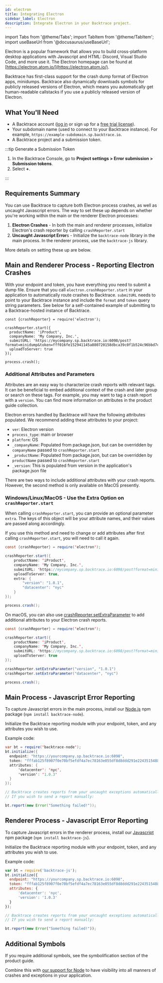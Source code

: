 ```yaml
---
id: electron
title: Integrating Electron
sidebar_label: Electron
description: Integrate Electron in your Backtrace project.
---
```


import Tabs from '@theme/Tabs';
import TabItem from '@theme/TabItem';
import useBaseUrl from '@docusaurus/useBaseUrl';

Electron is a popular framework that allows you to build cross-platform desktop applications with Javascript and HTML: Discord, Visual Studio Code, and more use it. The Electron homepage can be found at [https://electron.atom.io/](https://electron.atom.io/).

Backtrace has first-class support for the crash dump format of Electron apps, minidumps. Backtrace also dynamically downloads symbols for publicly released versions of Electron, which means you automatically get human-readable callstacks if you use a publicly released version of Electron.

## What You'll Need

- A Backtrace account ([log in](https://backtrace.io/login) or sign up for a [free trial license](https://backtrace.io/sign-up)).
- Your subdomain name (used to connect to your Backtrace instance). For example, `https://example-subdomain.sp.backtrace.io`.
- A Backtrace project and a submission token.

:::tip Generate a Submission Token

1. In the Backtrace Console, go to **Project settings > Error submission > Submission tokens**.
1. Select **+**.

:::

## Requirements Summary

You can use Backtrace to capture both Electron process crashes, as well as uncaught Javascript errors. The way to set these up depends on whether you're working within the main or the renderer Electron processes:

1. **Electron Crashes** - In both the main and renderer processes, initialize Electron's crash reporter by calling `crashReporter.start`
1. **Uncaught Javascript Error**s - Initialize the `backtrace-node` library in the main process. In the renderer process, use the `backtrace-js` library.

More details on setting these up are below.

## Main and Renderer Process - Reporting Electron Crashes

With your endpoint and token, you have everything you need to submit a dump file. Ensure that you call `electron.crashReporter.start` in your application to automatically route crashes to Backtrace. `submitURL` needs to point to your Backtrace instance and include the `format` and `token` query string parameters. See below for a self-contained example of submitting to a Backtrace-hosted instance of Backtrace.

```
const {crashReporter} = require('electron');

crashReporter.start({
  productName: 'iProduct',
  companyName: 'My Company, Inc.',
  submitURL: 'https://mycompany.sp.backtrace.io:6098/post?format=minidump&token=fff016fe152941145a880720158dbca39c0f1b524c96bbd7c95a896556284076',
  uploadToServer: true
});

process.crash();
```

### Additional Attributes and Parameters

Attributes are an easy way to characterize crash reports with relevant tags. It can be beneficial to embed additional context of the crash and later group or search on these tags. For example, you may want to tag a crash report with a `version`. You can find more information on attributes in the product guide collection.

Electron errors handled by Backtrace will have the following attributes populated. We recommend adding these attributes to your project:

- `ver`: Electron version
- `process_type`: main or browser
- `platform`: OS
- `_companyName`: Populated from package.json, but can be overridden by `companyName` passed to `crashReporter.start`
- `_productName`: Populated from package.json, but can be overridden by `productName` passed to `crashReporter.start`
- `_version`: This is populated from version in the application's package.json file

There are two ways to include additional attributes with your crash reports. However, the second method is only available on MacOS presently.

### Windows/Linux/MacOS - Use the Extra Option on `crashReporter.start`

When calling `crashReporter.start`, you can provide an optional parameter `extra`. The keys of this object will be your attribute names, and their values are passed along accordingly.

If you use this method and need to change or add attributes after first calling `crashReporter.start`, you will need to call it again.

```java
const {crashReporter} = require('electron');

crashReporter.start({
    productName: 'iProduct',
    companyName: 'My Company, Inc.',
    submitURL: 'https://mycompany.sp.backtrace.io:6098/post?format=minidump&token=fff016fe152941145a880720158dbca39c0f1b524c96bbd7c95a896556284076',
    uploadToServer: true,
    extra: {
        "version": "1.0.1",
        "datacenter": "nyc"
    }
});

process.crash();
```

On macOS, you can also use [crashReporter.setExtraParameter](https://www.electronjs.org/docs/latest/api/crash-reporter/#crashreportersetextraparameterkey-value-macos) to add additional attributes to your Electron crash reports.

```java
const {crashReporter} = require('electron');

crashReporter.start({
    productName: 'iProduct',
    companyName: 'My Company, Inc.',
    submitURL: 'https://mycompany.sp.backtrace.io:6098/post?format=minidump&token=fff016fe152941145a880720158dbca39c0f1b524c96bbd7c95a896556284076',
    uploadToServer: true
});

crashReporter.setExtraParameter("version", "1.0.1")
crashReporter.setExtraParameter("datacenter", "nyc")

process.crash();
```

## Main Process - Javascript Error Reporting

To capture Javascript errors in the main process, install our [Node.js](https://github.com/backtrace-labs/backtrace-node) npm package (`npm install backtrace-node`).

Initialize the Backtrace reporting module with your endpoint, token, and any attributes you wish to use.

Example code:

```java
var bt = require('backtrace-node');
bt.initialize({
  endpoint: "https://yourcompany.sp.backtrace.io:6098",
  token: "fffab125f8907f0e70bf5efdf4a7ec78163e055df8d8ddd291e2243515488194aaa",
  attributes: {
      'datacenter': 'nyc',
      'version': '1.0.3'
  }
});

// Backtrace creates reports from your uncaught exceptions automatically.
// If you wish to send a report manually:

bt.report(new Error("Something failed!"));
```

## Renderer Process - Javascript Error Reporting

To capture Javascript errors in the renderer process, install our [Javascript](https://github.com/backtrace-labs/backtrace-js#readme) npm package (`npm install backtrace-js`).

Initialize the Backtrace reporting module with your endpoint, token, and any attributes you wish to use.

Example code:

```js
var bt = require('backtrace-js');
bt.initialize({
  endpoint: "https://yourcompany.sp.backtrace.io:6098",
  token: "fffab125f8907f0e70bf5efdf4a7ec78163e055df8d8ddd291e2243515488194aaa",
  attributes: {
      'datacenter': 'nyc',
      'version': '1.0.3'
  }
});

// Backtrace creates reports from your uncaught exceptions automatically.
// If you wish to send a report manually:

bt.report(new Error("Something failed!"));
```

## Additional Symbols

If you require additional symbols, see the symbolification section of the product guide.

Combine this with [our support for Node](https://github.com/backtrace-labs/backtrace-node) to have visibility into all manners of crashes and exceptions in your application.

